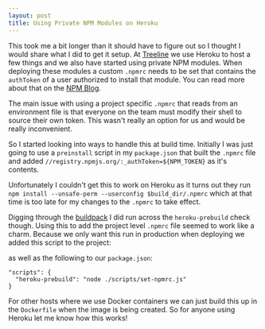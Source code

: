 ```yaml
---
layout: post
title: Using Private NPM Modules on Heroku
---
```


This took me a bit longer than it should have to figure out so I thought I would share what I did to get it setup. At [Treeline](https://treeline.io) we use Heroku to host a few things and we also have started using private NPM modules. When deploying these modules a custom `.npmrc` needs to be set that contains the `authToken` of a user authorized to install that module. You can read more about that on the [NPM Blog](https://docs.npmjs.com/private-modules/ci-server-config).

The main issue with using a project specific `.npmrc` that reads from an environment file is that everyone on the team must modify their shell to source their own token. This wasn't really an option for us and would be really inconvenient.

So I started looking into ways to handle this at build time. Initially I was just going to use a `preinstall` script in my `package.json` that built the `.npmrc` file and added `//registry.npmjs.org/:_authToken=${NPM_TOKEN}` as it's contents.

Unfortunately I couldn't get this to work on Heroku as it turns out they run `npm install --unsafe-perm --userconfig $build_dir/.npmrc` which at that time is too late for my changes to the `.npmrc` to take effect.

Digging through the [buildpack](https://github.com/heroku/heroku-buildpack-nodejs) I did run across the `heroku-prebuild` check though. Using this to add the project level `.npmrc` file seemed to work like a charm. Because we only want this run in production when deploying we added this script to the project:


<script src="https://gist.github.com/particlebanana/fa3fb1765aaddf40c9c37dd6e9d5d366.js"></script>

as well as the following to our `package.json`:

```
"scripts": {
  "heroku-prebuild": "node ./scripts/set-npmrc.js"
}
```

For other hosts where we use Docker containers we can just build this up in the `Dockerfile` when the image is being created. So for anyone using Heroku let me know how this works!
